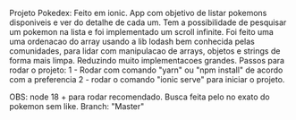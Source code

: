 Projeto Pokedex:
 Feito em ionic. App com objetivo de listar pokemons disponiveis e ver do detalhe de cada um.
 Tem a possibilidade de pesquisar um pokemon na lista e foi implementado um scroll infinite.
 Foi feito uma uma ordenacao do array usando a lib lodash bem conhecida pelas comunidades,
 para lidar com manipulacao de arrays, objetos e strings de forma mais limpa. Reduzindo muito
 implementacoes grandes. 
Passos para rodar o projeto:
 1 - Rodar com comando "yarn" ou "npm install" de acordo com a preferencia
 2 - rodar o comando "ionic serve" para iniciar o projeto.

OBS: node 18 + para rodar recomendado. Busca feita pelo no exato do pokemon sem like.
Branch: "Master"
